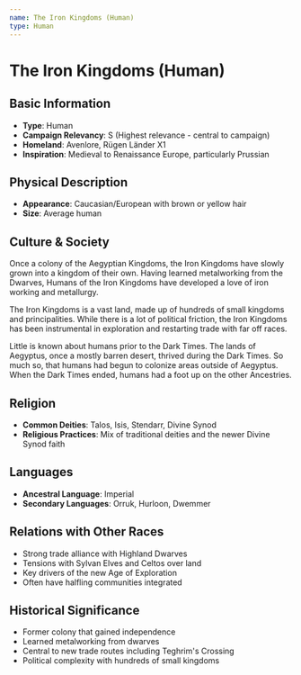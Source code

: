 ```yaml
---
name: The Iron Kingdoms (Human)
type: Human
---
```


# The Iron Kingdoms (Human)

## Basic Information
- **Type**: Human
- **Campaign Relevancy**: S (Highest relevance - central to campaign)
- **Homeland**: Avenlore, Rügen Länder X1
- **Inspiration**: Medieval to Renaissance Europe, particularly Prussian

## Physical Description
- **Appearance**: Caucasian/European with brown or yellow hair
- **Size**: Average human

## Culture & Society
Once a colony of the Aegyptian Kingdoms, the Iron Kingdoms have slowly grown into a kingdom of their own. Having learned metalworking from the Dwarves, Humans of the Iron Kingdoms have developed a love of iron working and metallurgy. 

The Iron Kingdoms is a vast land, made up of hundreds of small kingdoms and principalities. While there is a lot of political friction, the Iron Kingdoms has been instrumental in exploration and restarting trade with far off races.

Little is known about humans prior to the Dark Times. The lands of Aegyptus, once a mostly barren desert, thrived during the Dark Times. So much so, that humans had begun to colonize areas outside of Aegyptus. When the Dark Times ended, humans had a foot up on the other Ancestries.

## Religion
- **Common Deities**: Talos, Isis, Stendarr, Divine Synod
- **Religious Practices**: Mix of traditional deities and the newer Divine Synod faith

## Languages
- **Ancestral Language**: Imperial
- **Secondary Languages**: Orruk, Hurloon, Dwemmer

## Relations with Other Races
- Strong trade alliance with Highland Dwarves
- Tensions with Sylvan Elves and Celtos over land
- Key drivers of the new Age of Exploration
- Often have halfling communities integrated

## Historical Significance
- Former colony that gained independence
- Learned metalworking from dwarves
- Central to new trade routes including Teghrim's Crossing
- Political complexity with hundreds of small kingdoms